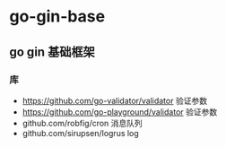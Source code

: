 # go-gin-base

## go gin 基础框架

### 库

- https://github.com/go-validator/validator 验证参数
- https://github.com/go-playground/validator 验证参数
- github.com/robfig/cron 消息队列
- github.com/sirupsen/logrus log
